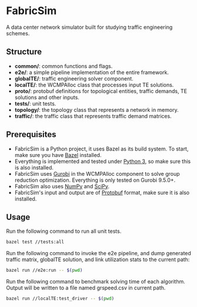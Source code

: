 # FabricSim
A data center network simulator built for studying traffic engineering schemes.

## Structure
* **common/**: common functions and flags.
* **e2e/**: a simple pipeline implementation of the entire framework.
* **globalTE/**: traffic engineering solver component.
* **localTE/**: the WCMPAlloc class that processes input TE solutions.
* **proto/**: protobuf definitions for topological entities, traffic demands, TE solutions and other inputs.
* **tests/**: unit tests.
* **topology/**: the topology class that represents a network in memory.
* **traffic/**: the traffic class that represents traffic demand matrices.

## Prerequisites
* FabricSim is a Python project, it uses Bazel as its build system.
To start, make sure you have [Bazel](https://docs.bazel.build/install.html) installed.
* Everything is implemented and tested under [Python 3](https://www.python.org/downloads/),
so make sure this is also installed.
* FabricSim uses [Gurobi](https://www.gurobi.com/) in the WCMPAlloc component
to solve group reduction optimization. Everything is only tested on Gurobi 9.5.0+.
* FabricSim also uses [NumPy](https://numpy.org/) and [SciPy](https://scipy.org/).
* FabricSim's input and output are of [Protobuf](https://developers.google.com/protocol-buffers) format,
make sure it is also installed.

## Usage
Run the following command to run all unit tests.
```bash
bazel test //tests:all
```
Run the following command to invoke the e2e pipeline, and dump generated traffic matrix,
globalTE solution, and link utilization stats to the current path:
```bash
bazel run //e2e:run -- $(pwd)
```
Run the following command to benchmark solving time of each algorithm. Output
will be written to a file named grspeed.csv in current path.
```bash
bazel run //localTE:test_driver -- $(pwd)
```
